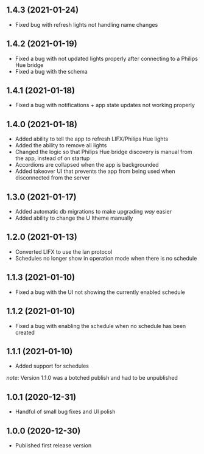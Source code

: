 ## 1.4.3 (2021-01-24)

- Fixed bug with refresh lights not handling name changes

## 1.4.2 (2021-01-19)

- Fixed a bug with not updated lights properly after connecting to a Philips Hue bridge
- Fixed a bug with the schema

## 1.4.1 (2021-01-18)

- Fixed a bug with notifications + app state updates not working properly

## 1.4.0 (2021-01-18)

- Added ability to tell the app to refresh LIFX/Philips Hue lights
- Added the ability to remove all lights
- Changed the logic so that Philips Hue bridge discovery is manual from the app, instead of on startup
- Accordions are collapsed when the app is backgrounded
- Added takeover UI that prevents the app from being used when disconnected from the server

## 1.3.0 (2021-01-17)

- Added automatic db migrations to make upgrading _way_ easier
- Added ability to change the U Itheme manually

## 1.2.0 (2021-01-13)

- Converted LIFX to use the lan protocol
- Schedules no longer show in operation mode when there is no schedule

## 1.1.3 (2021-01-10)

- Fixed a bug with the UI not showing the currently enabled schedule

## 1.1.2 (2021-01-10)

- Fixed a bug with enabling the schedule when no schedule has been created

## 1.1.1 (2021-01-10)

- Added support for schedules

_note_: Version 1.1.0 was a botched publish and had to be unpublished

## 1.0.1 (2020-12-31)

- Handful of small bug fixes and UI polish

## 1.0.0 (2020-12-30)

- Published first release version
